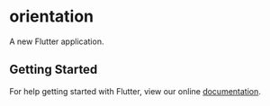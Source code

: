 # orientation

A new Flutter application.

## Getting Started

For help getting started with Flutter, view our online
[documentation](https://flutter.io/).
